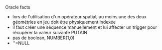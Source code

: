 Oracle facts
- lors de l'utilisation d'un opérateur spatial, au moins une des deux géométries en jeu doit être physiquement indexée
- il faut créer une séquence manuellement et lui affecter un trigger pour récupérer la valeur suivante PUTAIN
- pas de boolean, NUMBER(1,0)
- ''=NULL
